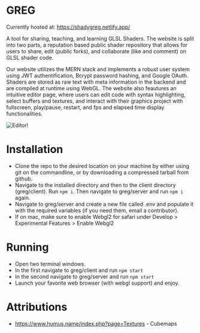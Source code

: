 # GREG

Currently hosted at: https://shadygreg.netlify.app/

A tool for sharing, teaching, and learning GLSL Shaders. The website is split into two parts, a reputation based public shader repository that allows for users to share, edit (public forks), and collaborate (like and comment) on GLSL shader code.

Our website utilizes the MERN stack and implements a robust user system using JWT authentification, Bcrypt password hashing, and Google OAuth. Shaders are stored as raw text with meta information in the backend and are compiled at runtime using WebGL. The website also feautures an intuitive editor page, where users can edit code with syntax highlighting, select buffers and textures, and interact with their graphics project with fullscreen, play/pause, restart, and fps and elapsed time display functionalities. 

![Editor!](https://github.com/edanchu/greg/blob/main/images/editor%20page.PNG)


# Installation

* Clone the repo to the desired location on your machine by either using git on the commandline, or by downloading a compressed tarball from github.
* Navigate to the installed directory and then to the client directory (greg/client). Run `npm i`. Then navigate to greg/server and run `npm i` again.
* Navigate to greg/server and create a new file called .env and populate it with the required variables (if you need them, email a contributor).
* If on mac, make sure to enable Webgl2 for safari under Develop > Experimental Features > Enable Webgl2

# Running
* Open two terminal windows.
* In the first navigate to greg/client and run `npm start`
* In the second navigate to greg/server and run `npm start`
* Launch your favorite web browser (with webgl support) and enjoy.

# Attributions
* https://www.humus.name/index.php?page=Textures - Cubemaps
